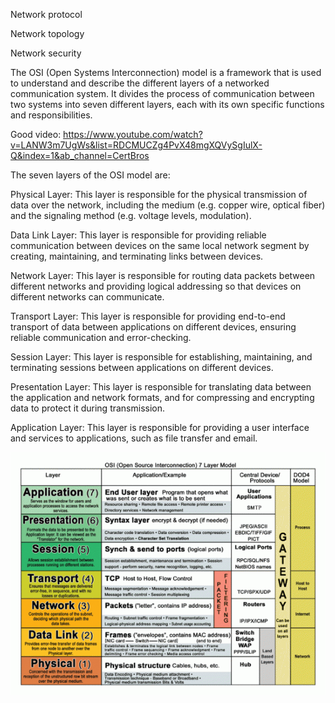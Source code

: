 Network protocol


Network topology

Network security


The OSI (Open Systems Interconnection) model is a framework that is used to understand and describe the different layers of a networked communication system. It divides the process of communication between two systems into seven different layers, each with its own specific functions and responsibilities.

Good video: https://www.youtube.com/watch?v=LANW3m7UgWs&list=RDCMUCZg4PvX48mgXQVySgIulX-Q&index=1&ab_channel=CertBros

The seven layers of the OSI model are:

Physical Layer: This layer is responsible for the physical transmission of data over the network, including the medium (e.g. copper wire, optical fiber) and the signaling method (e.g. voltage levels, modulation).

Data Link Layer: This layer is responsible for providing reliable communication between devices on the same local network segment by creating, maintaining, and terminating links between devices.

Network Layer: This layer is responsible for routing data packets between different networks and providing logical addressing so that devices on different networks can communicate.

Transport Layer: This layer is responsible for providing end-to-end transport of data between applications on different devices, ensuring reliable communication and error-checking.

Session Layer: This layer is responsible for establishing, maintaining, and terminating sessions between applications on different devices.

Presentation Layer: This layer is responsible for translating data between the application and network formats, and for compressing and encrypting data to protect it during transmission.

Application Layer: This layer is responsible for providing a user interface and services to applications, such as file transfer and email.

![](assets/osimodel.gif)
